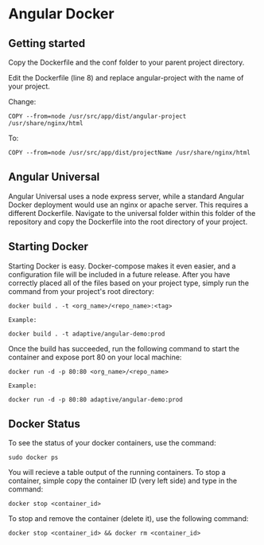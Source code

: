 # Angular Docker

## Getting started
Copy the Dockerfile and the conf folder to your parent project directory.

Edit the Dockerfile (line 8) and replace angular-project with the name of your project.

Change:

```
COPY --from=node /usr/src/app/dist/angular-project /usr/share/nginx/html
```

To:

```
COPY --from=node /usr/src/app/dist/projectName /usr/share/nginx/html
```


## Angular Universal
Angular Universal uses a node express server, while a standard Angular Docker deployment would use an nginx or apache server. This requires a different Dockerfile. Navigate to the universal folder within this folder of the repository and copy the Dockerfile into the root directory of your project.



## Starting Docker
Starting Docker is easy. Docker-compose makes it even easier, and a configuration file will be included in a future release. After you have correctly placed all of the files based on your project type, simply run the command from your project's root directory:

```
docker build . -t <org_name>/<repo_name>:<tag>

Example:

docker build . -t adaptive/angular-demo:prod
```

Once the build has succeeded, run the following command to start the container and expose port 80 on your local machine:

```
docker run -d -p 80:80 <org_name>/<repo_name>

Example:

docker run -d -p 80:80 adaptive/angular-demo:prod
```

## Docker Status
To see the status of your docker containers, use the command:

```
sudo docker ps
```

You will recieve a table output of the running containers. To stop a container, simple copy the container ID (very left side) and type in the command:

```
docker stop <container_id>
```

To stop and remove the container (delete it), use the following command:

```
docker stop <container_id> && docker rm <container_id>
```
